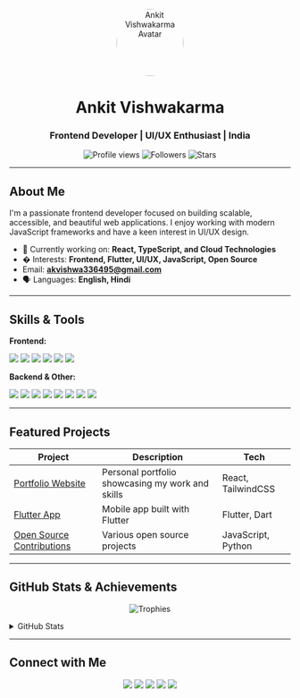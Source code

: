 

<p align="center">
	<img src="https://avatars.githubusercontent.com/u/57098236?v=4" alt="Ankit Vishwakarma Avatar" width="120" style="border-radius:50%" />
</p>

<h1 align="center">Ankit Vishwakarma</h1>
<h3 align="center">Frontend Developer | UI/UX Enthusiast | India</h3>

<p align="center">
	<img src="https://komarev.com/ghpvc/?username=vishwakarmao1&label=Profile%20views&color=0e75b6&style=flat" alt="Profile views" />
	<img src="https://img.shields.io/github/followers/vishwakarmao1?label=Followers&style=social" alt="Followers" />
	<img src="https://img.shields.io/github/stars/vishwakarmao1?label=Stars&style=social" alt="Stars" />
</p>

---

## About Me

I'm a passionate frontend developer focused on building scalable, accessible, and beautiful web applications. I enjoy working with modern JavaScript frameworks and have a keen interest in UI/UX design.

- 🔭 Currently working on: **React, TypeScript, and Cloud Technologies**
- � Interests: **Frontend, Flutter, UI/UX, JavaScript, Open Source**
-  Email: **akvishwa336495@gmail.com**
- 🗣️ Languages: **English, Hindi**

---

## Skills & Tools

**Frontend:**
<p>
	<img src="https://img.shields.io/badge/HTML5-E34F26?style=for-the-badge&logo=html5&logoColor=white" />
	<img src="https://img.shields.io/badge/CSS3-1572B6?style=for-the-badge&logo=css3&logoColor=white" />
	<img src="https://img.shields.io/badge/JavaScript-F7DF1E?style=for-the-badge&logo=javascript&logoColor=black" />
	<img src="https://img.shields.io/badge/React-20232A?style=for-the-badge&logo=react&logoColor=61DAFB" />
	<img src="https://img.shields.io/badge/Flutter-02569B?style=for-the-badge&logo=flutter&logoColor=white" />
	<img src="https://img.shields.io/badge/TailwindCSS-38B2AC?style=for-the-badge&logo=tailwind-css&logoColor=white" />
</p>

**Backend & Other:**
<p>
	<img src="https://img.shields.io/badge/Python-3776AB?style=for-the-badge&logo=python&logoColor=white" />
	<img src="https://img.shields.io/badge/Java-007396?style=for-the-badge&logo=java&logoColor=white" />
	<img src="https://img.shields.io/badge/Dart-0175C2?style=for-the-badge&logo=dart&logoColor=white" />
	<img src="https://img.shields.io/badge/C%20%2F%20C++-00599C?style=for-the-badge&logo=c%2B%2B&logoColor=white" />
	<img src="https://img.shields.io/badge/MySQL-4479A1?style=for-the-badge&logo=mysql&logoColor=white" />
	<img src="https://img.shields.io/badge/PostgreSQL-336791?style=for-the-badge&logo=postgresql&logoColor=white" />
	<img src="https://img.shields.io/badge/Git-F05032?style=for-the-badge&logo=git&logoColor=white" />
	<img src="https://img.shields.io/badge/Linux-FCC624?style=for-the-badge&logo=linux&logoColor=black" />
</p>

---

## Featured Projects

| Project | Description | Tech |
|---------|-------------|------|
| [Portfolio Website](https://github.com/vishwakarmao1/portfolio) | Personal portfolio showcasing my work and skills | React, TailwindCSS |
| [Flutter App](https://github.com/vishwakarmao1/flutter-app) | Mobile app built with Flutter | Flutter, Dart |
| [Open Source Contributions](https://github.com/vishwakarmao1?tab=repositories&q=&type=&language=&sort=stargazers) | Various open source projects | JavaScript, Python |

---

## GitHub Stats & Achievements

<p align="center">
	<img src="https://github-profile-trophy.vercel.app/?username=vishwakarmao1&theme=algolia&row=1&column=7" alt="Trophies" />
</p>

<details>
	<summary>GitHub Stats</summary>
	<p align="center">
		<img src="https://github-readme-stats.vercel.app/api?username=vishwakarmao1&show_icons=true&theme=algolia" alt="GitHub Stats" />
		<img src="https://github-readme-stats.vercel.app/api/top-langs/?username=vishwakarmao1&layout=compact&theme=algolia" alt="Top Languages" />
	</p>
</details>

---

## Connect with Me

<p align="center">
	<a href="mailto:akvishwa336495@gmail.com"><img src="https://img.shields.io/badge/Email-D14836?style=for-the-badge&logo=gmail&logoColor=white" /></a>
	<a href="https://twitter.com/vishwakarmao1" target="_blank"><img src="https://img.shields.io/badge/Twitter-1DA1F2?style=for-the-badge&logo=twitter&logoColor=white" /></a>
	<a href="https://linkedin.com/in/vishwakarmao1" target="_blank"><img src="https://img.shields.io/badge/LinkedIn-0077B5?style=for-the-badge&logo=linkedin&logoColor=white" /></a>
	<a href="https://instagram.com/vishwakarma0o1" target="_blank"><img src="https://img.shields.io/badge/Instagram-E4405F?style=for-the-badge&logo=instagram&logoColor=white" /></a>
	<a href="https://www.youtube.com/c/vishwakarmao1" target="_blank"><img src="https://img.shields.io/badge/YouTube-FF0000?style=for-the-badge&logo=youtube&logoColor=white" /></a>
</p>

